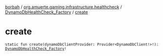 [borbah](../../index.md) / [org.amuerte.gaming.infrastructure.healthcheck](../index.md) / [DynamoDbHealthCheck_Factory](index.md) / [create](./create.md)

# create

`static fun create(dynamoDbClientProvider: Provider<DynamoDbClient!>!): `[`DynamoDbHealthCheck_Factory`](index.md)`!`
